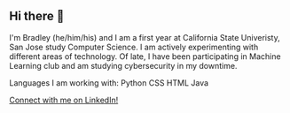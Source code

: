 ## Hi there 👋
<!--
**StanchPillow55/StanchPillow55** is a ✨ _special_ ✨ repository because its `README.md` (this file) appears on your GitHub profile.

Here are some ideas to get you started:

- 🔭 I’m currently working on ...
- 🌱 I’m currently learning ...
- 👯 I’m looking to collaborate on ...
- 🤔 I’m looking for help with ...
- 💬 Ask me about ...
- 📫 How to reach me: ...
- 😄 Pronouns: ...
- ⚡ Fun fact: ...
-->
I'm Bradley (he/him/his) and I am a first year at California State Univeristy, San Jose study Computer Science. I am actively experimenting with different areas of technology. Of late, I have been participating in Machine Learning club and am studying cybersecurity in my downtime. 

Languages I am working with:
Python
CSS
HTML
Java

[Connect with me on LinkedIn!](www.linkedin.com/in/bradley-haraguchi-b885392b7)
